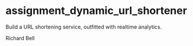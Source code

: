 # assignment_dynamic_url_shortener
Build a URL shortening service, outfitted with realtime analytics.

Richard Bell
